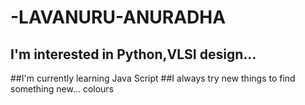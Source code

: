 # -LAVANURU-ANURADHA
## I'm interested in Python,VLSI design...
##I'm currently learning Java Script
##I always try new things to find something new... 
colours
